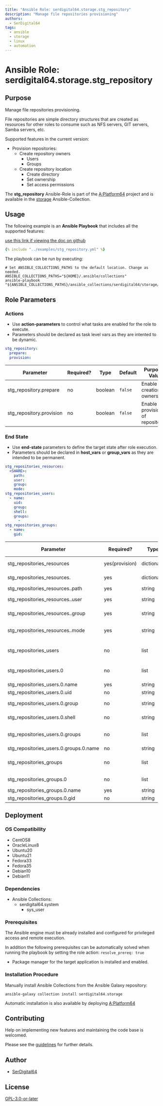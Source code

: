 ```yaml
---
title: "Ansible Role: serdigital64.storage.stg_repository"
description: "Manage file repositories provisioning"
authors:
  - SerDigital64
tags:
  - ansible
  - storage
  - linux
  - automation
---
```


# Ansible Role: serdigital64.storage.stg_repository

## Purpose

Manage file repositories provisioning.

File repositories are simple directory structures that are created as resources for other roles to consume such as NFS servers, GIT servers, Samba servers, etc.

Supported features in the current version:

- Provision repositories:
  - Create repository owners
    - Users
    - Groups
  - Create repository location
    - Create directory
    - Set ownership
    - Set access permissions

The **stg_repository** Ansible-Role is part of the [A:Platform64](https://github.com/serdigital64/aplatform64) project and is available in the [storage](https://aplatform64.readthedocs.io/en/latest/collections/storage) Ansible-Collection.

## Usage

The following example is an **Ansible Playbook** that includes all the supported features:

[use this link if viewing the doc on github](https://github.com/aplatform64/storage/blob/main/playbooks/stg_repository.yml)

```yaml
{% include "../examples/stg_repository.yml" %}
```

The playbook can be run by executing:

```shell
# Set ANSIBLE_COLLECTIONS_PATHS to the default location. Change as needed.
ANSIBLE_COLLECTIONS_PATHS="${HOME}/.ansible/collections"
ansible-playbook "${ANSIBLE_COLLECTIONS_PATHS}/ansible_collections/serdigital64/storage/playbooks/stg_repository.yml"
```

## Role Parameters

### Actions

- Use **action-parameters** to control what tasks are enabled for the role to execute.
- Parameters should be declared as task level vars as they are intented to be dynamic.

```yaml
stg_repository:
  prepare:
  provision:
```

| Parameter                | Required? | Type    | Default | Purpose / Value                     |
| ------------------------ | --------- | ------- | ------- | ----------------------------------- |
| stg_repository.prepare   | no        | boolean | `false` | Enable creationg of owners          |
| stg_repository.provision | no        | boolean | `false` | Enable provisioning of repositories |

### End State

- Use **end-state** parameters to define the target state after role execution.
- Parameters should be declared in **host_vars** or **group_vars** as they are intended to be permanent.

```yaml
stg_repositories_resources:
  <SHARE>:
    path:
    user:
    group:
    mode:
stg_repositories_users:
  - name:
    uid:
    group:
    shell:
    groups:
      -
stg_repositories_groups:
  - name:
    gid:
```

| Parameter                                | Required?      | Type       | Default | Purpose / Value               |
| ---------------------------------------- | -------------- | ---------- | ------- | ----------------------------- |
| stg_repositories_resources               | yes(provision) | dictionary |         | Repositories catalog          |
| stg_repositories_resources.<SHARE>       | yes            | dictionary |         | Repository definition         |
| stg_repositories_resources.<SHARE>.path  | yes            | string     |         | Full path                     |
| stg_repositories_resources.<SHARE>.user  | yes            | string     |         | Owning user                   |
| stg_repositories_resources.<SHARE>.group | yes            | string     |         | Owning group                  |
| stg_repositories_resources.<SHARE>.mode  | yes            | string     |         | Directory permissions (octal) |
| stg_repositories_users                   | no             | list       |         | Owning users catalog          |
| stg_repositories_users.0                 | no             | list       |         | Owning user definition        |
| stg_repositories_users.0.name            | yes            | string     |         | Login name                    |
| stg_repositories_users.0.uid             | no             | string     |         | User ID                       |
| stg_repositories_users.0.group           | no             | string     |         | Primary group name            |
| stg_repositories_users.0.shell           | no             | string     |         | Full path to the shell        |
| stg_repositories_users.0.groups          | no             | list       |         | List of secondary groups      |
| stg_repositories_users.0.groups.0.name   | no             | string     |         | Group name                    |
| stg_repositories_groups                  | no             | list       |         | Owning groups catalog         |
| stg_repositories_groups.0                | no             | list       |         | Group definition              |
| stg_repositories_groups.0.name           | yes            | string     |         | Name                          |
| stg_repositories_groups.0.gid            | no             | string     |         | Group ID                      |

## Deployment

### OS Compatibility

- CentOS8
- OracleLinux8
- Ubuntu20
- Ubuntu21
- Fedora33
- Fedora35
- Debian10
- Debian11

### Dependencies

- Ansible Collections:
  - serdigital64.system
    - sys_user

### Prerequisites

The Ansible engine must be already installed and configured for privileged access and remote execution.

In addition the following prerequisites can be automatically solved when running the playbook by setting the role action: `resolve_prereq: true`

- Package manager for the target application is installed and enabled.

### Installation Procedure

Manually install Ansible Collections from the Ansible Galaxy repository:

```shell
ansible-galaxy collection install serdigital64.storage
```

Automatic installation is also available by deploying [A:Platform64](https://aplatform64.readthedocs.io/en/latest/#deployment)

## Contributing

Help on implementing new features and maintaining the code base is welcomed.

Please see the [guidelines](https://aplatform64.readthedocs.io/en/latest/contributing/CONTRIBUTING) for further details.

## Author

- [SerDigital64](https://serdigital64.github.io/)

## License

[GPL-3.0-or-later](https://www.gnu.org/licenses/gpl-3.0.txt)
